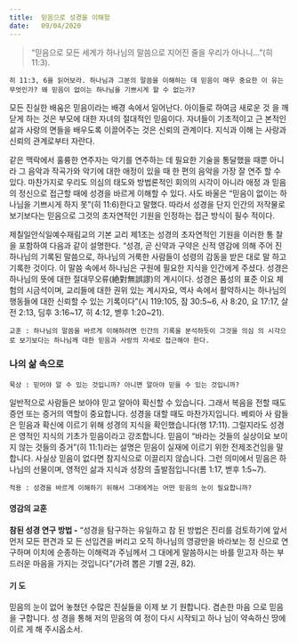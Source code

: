 ```yaml
---
title:  믿음으로 성경을 이해함
date:   09/04/2020
---
```


> <p></p>
> “믿음으로 모든 세계가 하나님의 말씀으로 지어진 줄을 우리가 아나니…”(히 11:3).

`히 11:3, 6을 읽어보라. 하나님과 그분의 말씀을 이해하는 데 믿음이 매우 중요한 이
유는 무엇인가? 왜 믿음이 없이는 하나님을 기쁘시게 할 수 없는가?`

모든 진실한 배움은 믿음이라는 배경 속에서 일어난다. 아이들로 하여금 새로운 것
을 깨닫게 하는 것은 부모에 대한 자녀의 절대적인 믿음이다. 자녀들이 기초적이고 근
본적인 삶과 사랑의 면들을 배우도록 이끌어주는 것은 신뢰의 관계이다. 지식과 이해
는 사랑과 신뢰의 관계로부터 자란다.

같은 맥락에서 훌륭한 연주자는 악기를 연주하는 데 필요한 기술을 통달했을 때뿐
아니라 그 음악과 작곡가와 악기에 대한 애정이 있을 때 한 편의 음악을 가장 잘 연주
할 수 있다. 마찬가지로 우리도 의심의 태도와 방법론적인 회의의 시각이 아니라 애정
과 믿음의 정신으로 접근할 때에 성경을 바르게 이해할 수 있다. 사도 바울은 “믿음이
없이는 하나님을 기쁘시게 하지 못”(히 11:6)한다고 말했다. 따라서 성경을 단지 인간의
저작물로 보기보다는 믿음으로 그것의 초자연적인 기원을 인정하는 접근 방식이 필수
적이다.

제칠일안식일예수재림교의 기본 교리 제1조는 성경의 초자연적인 기원을 이러한 통
찰을 포함하여 다음과 같이 설명한다. “성경, 곧 신약과 구약은 신적 영감에 의해 주어
진 하나님의 기록된 말씀으로, 하나님의 거룩한 사람들이 성령의 감동을 받은 대로 말
하고 기록한 것이다. 이 말씀 속에서 하나님은 구원에 필요한 지식을 인간에게 주셨다.
성경은 하나님의 뜻에 대한 절대무오류(絶對無誤謬)의 계시이다. 성경은 품성의 표준
이요 체험의 시금석이며, 교리들에 대한 권위 있는 계시자요, 역사 속에서 활약하시는
하나님의 행동들에 대한 신뢰할 수 있는 기록이다”(시 119:105, 잠 30:5~6, 사 8:20, 요
17:17, 살전 2:13, 딤후 3:16~17, 히 4:12, 벧후 1:20~21).

`교훈 : 하나님의 말씀을 바르게 이해하려면 인간의 기록을 분석하듯이 그것을 의심
의 시각으로 보기보다는 하나님께 대한 믿음과 사랑의 자세로 접근해야 한다.`

### 나의 삶 속으로

`묵상 : 믿어야 알 수 있는 것입니까? 아니면 알아야 믿을 수 있는 것입니까?`

일반적으로 사람들은 보아야 믿고 알아야 확신할 수 있습니다. 그래서 복음을 전할
때도 증언 또는 증거의 역할이 중요합니다. 성경을 대할 때도 마찬가지입니다. 베뢰아 사
람들은 믿음과 확신에 이르기 위해 성경의 지식을 확인했습니다(행 17:11). 그럴지라도
성경은 영적인 지식의 기초가 믿음이라고 강조합니다. 믿음이 “바라는 것들의 실상이요
보이지 않는 것들의 증거”(히 11:1)라는 설명은 믿음이 실재에 이르기 위한 전제조건임을
말합니다. 사실상 믿음이 없다면 참지식으로 이끌리지 않습니다. 그런 의미에서 믿음은
하나님의 선물이며, 영적인 삶과 지식과 성장의 출발점입니다(롬 1:17, 벧후 1:5~7).

`적용 : 성경을 바르게 이해하기 위해서 그대에게는 어떤 믿음의 눈이 필요합니까?`

#### 영감의 교훈

**참된 성경 연구 방법 -** “성경을 탐구하는 유일하고 참
된 방법은 진리를 검토하기에 앞서 먼저 모든 편견과 모
든 선입견을 버리고 오직 하나님의 영광만을 바라보는 정
신으로 연구하며 이치에 순종하는 이해력과 주님께서 그
대에게 말씀하시는 바를 믿고자 하는 부드러운 마음을
가지는 것입니다”(가려 뽑은 기별 2권, 82).

#### 기 도

믿음의 눈이 없어 놓쳤던
수많은 진실들을 이제 보
기 원합니다. 겸손한 마음
으로 믿음을 구합니다. 성
경을 통해 저의 믿음의 여
정이 다시 시작되고 하나
님이 약속하신 땅에 이르
게 해 주시옵소서.